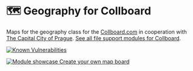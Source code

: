 # 🗺️ Geography for Collboard

Maps for the geography class for the [Collboard.com](https://collboard.com/) in cooperation with [The Capital City of Prague](https://www.prague.eu/).
[See all file support modules for Collboard](https://github.com/topics/collboard-file-support).

<!--Badges-->
<!--⚠️WARNING: This section was generated by https://github.com/hejny/batch-project-editor/blob/main/src/workflows/800-badges/badges.ts so every manual change will be overwritten.-->


[![Known Vulnerabilities](https://snyk.io/test/github/collboard/map/badge.svg)](https://snyk.io/test/github/collboard/map)
<!--[![License of 🗺️ Geography for Collboard](https://img.shields.io/github/license/collboard/map.svg?style=flat)](https://github.com/collboard/map/blob/main/LICENSE)-->
<!--[![lint](https://github.com/collboard/map/actions/workflows/lint.yml/badge.svg)](https://github.com/collboard/map/actions/workflows/lint.yml)-->
<!--[![test](https://github.com/collboard/map/actions/workflows/test.yml/badge.svg)](https://github.com/collboard/map/actions/workflows/test.yml)-->
<!--[![Issues](https://img.shields.io/github/issues/collboard/map.svg?style=flat)](https://github.com/collboard/map/issues)-->

<!--/Badges-->

[![Module showcase](./assets/screenshots/map.png) Create your own map board](https://collboard.com/new?redirect=1&modulesOn=@collboard/map,@collboard/map-controls,@collboard/map-country)

<!-- TODO: Add Prague logo-->



<!--
TODO: !!! Add partners like Prague, Operátor ICT, OSM, Libraries, Wikipedia, etc.
-->
